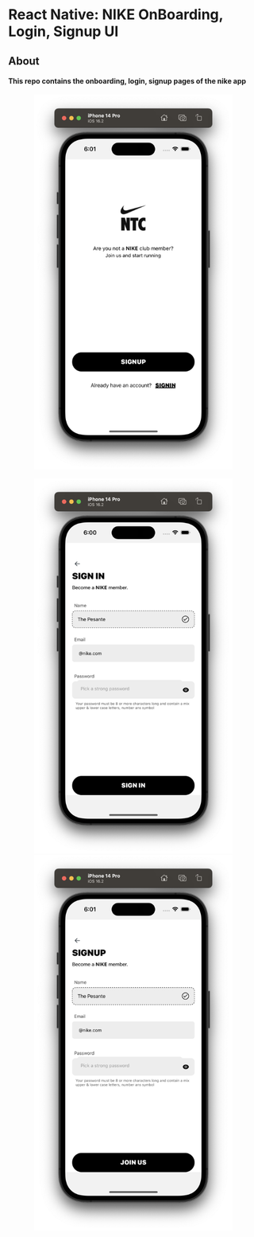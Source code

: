 # React Native: NIKE OnBoarding, Login, Signup UI

## About

#### This repo contains the onboarding, login, signup pages of the nike app

<p align="center"><img src="./src/assets/onboarding.png" width="400" /> </p>
<p align="center"><img src="./src/assets/signin.png" width="400"/>
<img src="./src/assets/signup.png" width="400"/> </p>
